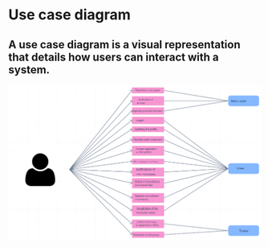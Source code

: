 # Use case diagram 
## A use case diagram is a visual representation that details how users can interact with a system.

![Use case diagram ](https://github.com/Chayy80/Repostorio-Equipo-3/blob/FIS_%231_ProjectMA/Resources%20&%20Assets/Use%20Case%20Diagram.png?raw=true)
